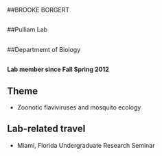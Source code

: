 
##BROOKE BORGERT
##
##Pulliam Lab
##
##Departmemt of Biology
##
#### Lab member since Fall Spring 2012

## Theme
- Zoonotic flaviviruses and mosquito ecology

## Lab-related travel
- Miami, Florida Undergraduate Research Seminar


